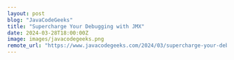 ```yaml
---
layout: post
blog: "JavaCodeGeeks"
title: "Supercharge Your Debugging with JMX"
date: 2024-03-28T18:00:00Z
image: images/javacodegeeks.png
remote_url: "https://www.javacodegeeks.com/2024/03/supercharge-your-debugging-with-jmx.html"
---
```

